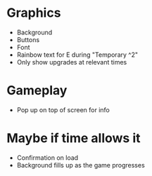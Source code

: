 # Graphics
- Background
- Buttons
- Font
- Rainbow text for E during "Temporary ^2"
- Only show upgrades at relevant times

# Gameplay
- Pop up on top of screen for info

# Maybe if time allows it
- Confirmation on load
- Background fills up as the game progresses

